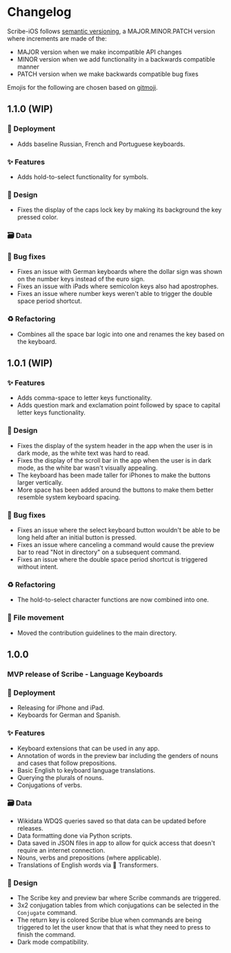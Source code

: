 # Changelog

Scribe-iOS follows [semantic versioning](https://semver.org/), a MAJOR.MINOR.PATCH version where increments are made of the:

- MAJOR version when we make incompatible API changes
- MINOR version when we add functionality in a backwards compatible manner
- PATCH version when we make backwards compatible bug fixes

Emojis for the following are chosen based on [gitmoji](https://gitmoji.dev/).

## 1.1.0 (WIP)

### 🚀 Deployment

- Adds baseline Russian, French and Portuguese keyboards.

### ✨ Features

- Adds hold-to-select functionality for symbols.

### 🎨 Design

- Fixes the display of the caps lock key by making its background the key pressed color.

### 🗃️ Data

<!--  -->

### 🐛 Bug fixes

- Fixes an issue with German keyboards where the dollar sign was shown on the number keys instead of the euro sign.
- Fixes an issue with iPads where semicolon keys also had apostrophes.
- Fixes an issue where number keys weren't able to trigger the double space period shortcut.

### ♻️ Refactoring

- Combines all the space bar logic into one and renames the key based on the keyboard.

## 1.0.1 (WIP)

### ✨ Features

- Adds comma-space to letter keys functionality.
- Adds question mark and exclamation point followed by space to capital letter keys functionality.

### 🎨 Design

- Fixes the display of the system header in the app when the user is in dark mode, as the white text was hard to read.
- Fixes the display of the scroll bar in the app when the user is in dark mode, as the white bar wasn't visually appealing.
- The keyboard has been made taller for iPhones to make the buttons larger vertically.
- More space has been added around the buttons to make them better resemble system keyboard spacing.

### 🐛 Bug fixes

- Fixes an issue where the select keyboard button wouldn't be able to be long held after an initial button is pressed.
- Fixes an issue where canceling a command would cause the preview bar to read "Not in directory" on a subsequent command.
- Fixes an issue where the double space period shortcut is triggered without intent.

### ♻️ Refactoring

- The hold-to-select character functions are now combined into one.

### 🚚 File movement

- Moved the contribution guidelines to the main directory.

## 1.0.0

### MVP release of Scribe - Language Keyboards

### 🚀 Deployment

- Releasing for iPhone and iPad.
- Keyboards for German and Spanish.

### ✨ Features

- Keyboard extensions that can be used in any app.
- Annotation of words in the preview bar including the genders of nouns and cases that follow prepositions.
- Basic English to keyboard language translations.
- Querying the plurals of nouns.
- Conjugations of verbs.

### 🗃️ Data

- Wikidata WDQS queries saved so that data can be updated before releases.
- Data formatting done via Python scripts.
- Data saved in JSON files in app to allow for quick access that doesn't require an internet connection.
- Nouns, verbs and prepositions (where applicable).
- Translations of English words via 🤗 Transformers.

### 🎨 Design

- The Scribe key and preview bar where Scribe commands are triggered.
- 3x2 conjugation tables from which conjugations can be selected in the `Conjugate` command.
- The return key is colored Scribe blue when commands are being triggered to let the user know that that is what they need to press to finish the command.
- Dark mode compatibility.
